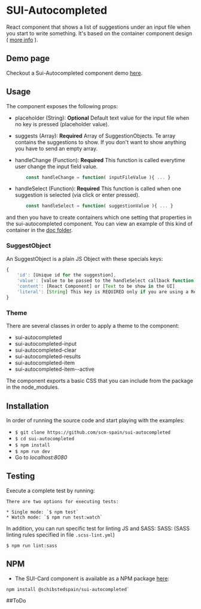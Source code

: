 # SUI-Autocompleted

React component that shows a list of suggestions under an input file when you start to write something.
It's based on the container component design ( [more info](https://medium.com/@learnreact/container-components-c0e67432e005) ).

## Demo page

Checkout a Sui-Autocompleted component demo [here](http://sui-components.github.io/sui-autocompleted/).

## Usage

The component exposes the following props:

* placeholder (String): **Optional** Default text value for the input file when no key is pressed (placeholder value).
* suggests (Array): **Required** Array of SuggestionObjects. Te array contains the suggestions to show. If you don't want to show anything you have to send an empty array.
* handleChange (Function): **Required** This function is called everytime user change the input field value.

	```javascript
		const handleChange = function( inputFileValue ){ ... }
	```
* handleSelect (Function): **Required** This function is called when one suggestion is selected (via click or enter pressed).

	```javascript
		const handleSelect = function( suggestionValue ){ ... }
	```

and then you have to create containers which one setting that properties in the sui-autocompleted component. You can view an example of this kind of container in the [doc folder](https://github.com/scm-spain/sui-autocompleted/blob/master/docs/autocompleted-container.jsx).

### SuggestObject

An SuggestObject is a plain JS Object with these specials keys:

```javascript
{
    'id': [Unique id for the suggestion],
    'value': [value to be passed to the handleSelect callback function]
    'content': [React Component] or [Text to be show in the UI]
    'literal': [String] This key is REQUIRED only if you are using a ReactJS Component like a content. It is used to decide which text has to be put in the input text when this suggestion is selected, in other case content will be used,    
}
```

### Theme

There are several classes in order to apply a theme to the component:

* sui-autocompleted
* sui-autocompleted-input
* sui-autocompleted-clear
* sui-autocompleted-results
* sui-autocompleted-item
* sui-autocompleted-item--active

The component exports a basic CSS that you can include from the package in the node_modules.

## Installation

In order of running the source code and start playing with the examples:

* `$ git clone https://github.com/scm-spain/sui-autocompleted`
* `$ cd sui-autocompleted`
* `$ npm install`
* `$ npm run dev`
*  Go to _localhost:8080_


## Testing
Execute a complete test by running:

```
There are two options for executing tests:

* Single mode: `$ npm test`
* Watch mode: `$ npm run test:watch`

```
In addition, you can run specific test for linting JS and SASS:
SASS: (SASS linting rules specified in file `.scss-lint.yml`)

```
$ npm run lint:sass
```

## NPM
- The SUI-Card component is available as a NPM package [here](https://www.npmjs.com/package/@schibstedspain/sui-autocompleted):
```
npm install @schibstedspain/sui-autocompleted`
```

##ToDo


